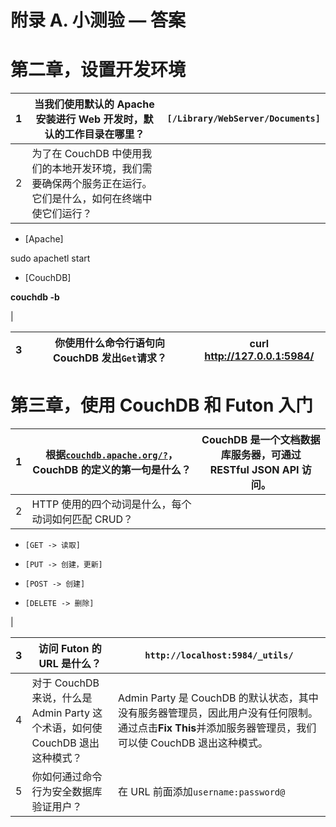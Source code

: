 # 附录 A. 小测验 — 答案

# 第二章，设置开发环境

| 1 | 当我们使用默认的 Apache 安装进行 Web 开发时，默认的工作目录在哪里？ | `[/Library/WebServer/Documents]` |
| --- | --- | --- |
| 2 | 为了在 CouchDB 中使用我们的本地开发环境，我们需要确保两个服务正在运行。它们是什么，如何在终端中使它们运行？ |

+   [Apache]

sudo apachetl start

+   [CouchDB]

**couchdb -b**

|

| 3 | 你使用什么命令行语句向 CouchDB 发出`Get`请求？ | **curl http://127.0.0.1:5984/** |
| --- | --- | --- |

# 第三章，使用 CouchDB 和 Futon 入门

| 1 | 根据[`couchdb.apache.org/?`](http://couchdb.apache.org/?)，CouchDB 的定义的第一句是什么？ | CouchDB 是一个文档数据库服务器，可通过 RESTful JSON API 访问。 |
| --- | --- | --- |
| 2 | HTTP 使用的四个动词是什么，每个动词如何匹配 CRUD？ |

+   `[GET -> 读取]`

+   `[PUT -> 创建，更新]`

+   `[POST -> 创建]`

+   `[DELETE -> 删除]`

|

| 3 | 访问 Futon 的 URL 是什么？ | `http://localhost:5984/_utils/` |
| --- | --- | --- |
| 4 | 对于 CouchDB 来说，什么是 Admin Party 这个术语，如何使 CouchDB 退出这种模式？ | Admin Party 是 CouchDB 的默认状态，其中没有服务器管理员，因此用户没有任何限制。通过点击**Fix This**并添加服务器管理员，我们可以使 CouchDB 退出这种模式。 |
| 5 | 你如何通过命令行为安全数据库验证用户？ | 在 URL 前面添加`username:password@` |
